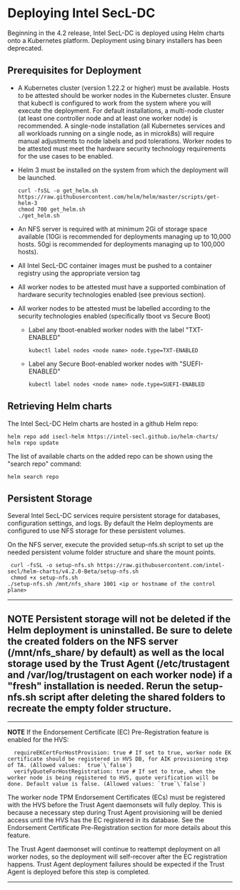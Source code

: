 # Deploying Intel SecL-DC

Beginning in the 4.2 release, Intel SecL-DC is deployed using Helm charts onto a Kubernetes platform.  Deployment using binary installers has been deprecated.

## Prerequisites for Deployment

- A Kubernetes cluster (version 1.22.2 or higher) must be available.  Hosts to be attested should be worker nodes in the Kubernetes cluster.  Ensure that kubectl is configured to work from the system where you will execute the deployment.  For default installations, a multi-node cluster (at least one controller node and at least one worker node) is recommended.  A single-node installation (all Kubernetes services and all workloads running on a single node, as in microk8s) will require manual adjustments to node labels and pod tolerations.  Worker nodes to be attested must meet the hardware security technology requirements for the use cases to be enabled.

- Helm 3 must be installed on the system from which the deployment will be launched. 
  
  ```
  curl -fsSL -o get_helm.sh https://raw.githubusercontent.com/helm/helm/master/scripts/get-helm-3
  chmod 700 get_helm.sh
  ./get_helm.sh 
  ```

- An NFS server is required with at minimum 2Gi of storage space available (10Gi is recommended for deployments managing up to 10,000 hosts.  50gi is recommended for deployments managing up to 100,000 hosts).

- All Intel SecL-DC container images must be pushed to a container registry using the appropriate version tag

- All worker nodes to be attested must have a supported combination of hardware security technologies enabled (see previous section).
- All worker nodes to be attested must be labelled according to the security technologies enabled (specifically tboot vs Secure Boot)
  - Label any tboot-enabled worker nodes with the label "TXT-ENABLED"
    ```
    kubectl label nodes <node name> node.type=TXT-ENABLED
    ```

  - Label any Secure Boot-enabled worker nodes with "SUEFI-ENABLED"
    ```
    kubectl label nodes <node name> node.type=SUEFI-ENABLED
    ```


## Retrieving Helm charts

The Intel SecL-DC Helm charts are hosted in a github Helm repo:

```
helm repo add isecl-helm https://intel-secl.github.io/helm-charts/
helm repo update
```

The list of available charts on the added repo can be shown using the "search repo" command:

``` 
helm search repo
```

## Persistent Storage

Several Intel SecL-DC services require persistent storage for databases, configuration settings, and logs.  By default the Helm deployments are configured to use NFS storage for these persistent volumes.

On the NFS server, execute the provided setup-nfs.sh script to set up the needed persistent volume folder structure and share the mount points.

```
 curl -fsSL -o setup-nfs.sh https://raw.githubusercontent.com/intel-secl/helm-charts/v4.2.0-Beta/setup-nfs.sh
 chmod +x setup-nfs.sh
./setup-nfs.sh /mnt/nfs_share 1001 <ip or hostname of the control plane>
```

---
**NOTE**
Persistent storage will not be deleted if the Helm deployment is uninstalled.  Be sure to delete the created folders on the NFS server (/mnt/nfs_share/ by default) as well as the local storage used by the Trust Agent (/etc/trustagent and /var/log/trustagent on each worker node) if a "fresh" installation is needed.  Rerun the setup-nfs.sh script after deleting the shared folders to recreate the empty folder structure.
---

---
**NOTE**
If the Endorsement Certificate (EC) Pre-Registration feature is enabled for the HVS:

```
  requireEKCertForHostProvision: true # If set to true, worker node EK certificate should be registered in HVS DB, for AIK provisioning step of TA. (Allowed values: `true`\`false`)
  verifyQuoteForHostRegistration: true # If set to true, when the worker node is being registered to HVS, quote verification will be done. Default value is false. (Allowed values: `true`\`false`)
```

The worker node TPM Endorsement Certificates (ECs) must be registered with the HVS before the Trust Agent daemonsets will fully deploy.  This is because a necessary step during Trust Agent provisioning will be denied access until the HVS has the EC registered in its database.  See the Endorsement Certificate Pre-Registration section for more details about this feature.

The Trust Agent daemonset will continue to reattempt deployment on all worker nodes, so the deployment will self-recover after the EC registration happens.  Trust Agent deployment failures should be expected if the Trust Agent is deployed before this step is completed.

---

